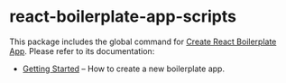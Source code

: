 # react-boilerplate-app-scripts

This package includes the global command for [Create React Boilerplate App](https://github.com/dog-days/create-react-boilerplate-app).
Please refer to its documentation:

- [Getting Started](https://github.com/dog-days/create-react-boilerplate-app#getting-started) – How to create a new boilerplate app.


